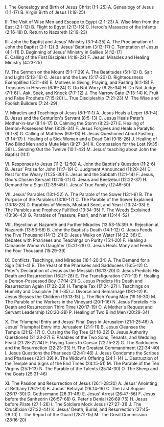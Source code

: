 I. The Genealogy and Birth of Jesus Christ (1:1-25)
    A. Genealogy of Jesus (1:1-17)
    B. Virgin Birth of Jesus (1:18-25)

II. The Visit of Wise Men and Escape to Egypt (2:1-23)
    A. Wise Men from the East (2:1-12)
    B. Flight to Egypt (2:13-15)
    C. Herod's Massacre of the Infants (2:16-18)
    D. Return to Nazareth (2:19-23)

III. John the Baptist and Jesus' Ministry (3:1-4:25)
    A. The Proclamation of John the Baptist (3:1-12)
    B. Jesus' Baptism (3:13-17)
    C. Temptation of Jesus (4:1-11)
    D. Beginning of Jesus' Ministry in Galilee (4:12-17)   
    E. Calling of the First Disciples (4:18-22)
    F. Jesus' Miracles and Healing Ministry (4:23-25)

IV. The Sermon on the Mount (5:1-7:29)
    A. The Beatitudes (5:1-12)
    B. Salt and Light (5:13-16)
    C. Jesus and the Law (5:17-20)
    D. Righteousness Exemplified (5:21-48)
    E. Motives in Giving, Praying, and Fasting (6:1-18)
    F. Treasures in Heaven (6:19-24)
    G. Do Not Worry (6:25-34)
    H. Do Not Judge (7:1-6)
    I. Ask, Seek, and Knock (7:7-12)
    J. The Narrow Gate (7:13-14)
    K. Fruit and False Prophets (7:15-20)
    L. True Discipleship (7:21-23)
    M. The Wise and Foolish Builders (7:24-29)

V. Miracles and Teachings of Jesus (8:1-11:1)
    A. Jesus Heals a Leper (8:1-4)
    B. Jesus and the Centurion's Servant (8:5-13)
    C. Jesus Heals Peter’s Mother-in-law (8:14-17)
    D. Calming the Storm (8:23-27)
    E. Healing of Demon-Possessed Men (8:28-34)
    F. Jesus Forgives and Heals a Paralytic (9:1-8)
    G. Calling of Matthew (9:9-13)
    H. Jesus Questioned About Fasting (9:14-17)
    I. Healing of a Sick Woman and a Dead Girl (9:18-26)
    J. Healing of Two Blind Men and a Mute Man (9:27-34)
    K. Compassion for the Lost (9:35-38)
    L. Sending Out the Twelve (10:1-42)
    M. Jesus' teaching about John the Baptist (11:1)

VI. Responses to Jesus (11:2-12:50)
    A. John the Baptist's Question (11:2-6)
    B. Jesus’ Praise for John (11:7-19)
    C. Judgment Announced (11:20-24)
    D. Rest for the Weary (11:25-30)
    E. Jesus and the Sabbath (12:1-14)
    F. Jesus, God's Chosen Servant (12:15-21)
    G. Jesus and Beelzebul (12:22-37)
    H. Demand for a Sign (12:38-45)
    I. Jesus’ True Family (12:46-50)

VII. Jesus' Parables (13:1-52)
    A. The Parable of the Sower (13:1-9)
    B. The Purpose of the Parables (13:10-17)
    C. The Parable of the Sower Explained (13:18-23)
    D. Parables of Weeds, Mustard Seed, and Yeast (13:24-33)
    E. The Parables and Prophecy Fulfilled (13:34-35)
    F. The Weeds Explained (13:36-43)
    G. Parables of Treasure, Pearl, and Net (13:44-52)

VIII. Rejection at Nazareth and Further Miracles (13:53-15:39)
    A. Rejection at Nazareth (13:53-58)
    B. John the Baptist's Death (14:1-12)
    C. Jesus Feeds the Five Thousand (14:13-21)
    D. Jesus Walks on Water (14:22-36)
    E. Debates with Pharisees and Teachings on Purity (15:1-20)
    F. Healing a Canaanite Woman’s Daughter (15:21-28)
    G. Jesus Heals Many and Feeds the Four Thousand (15:29-39)

IX. Conflicts, Teachings, and Miracles (16:1-20:34)
    A. The Demand for a Sign (16:1-4)
    B. The Yeast of the Pharisees and Sadducees (16:5-12)
    C. Peter's Declaration of Jesus as the Messiah (16:13-20)
    D. Jesus Predicts His Death and Resurrection (16:21-28)
    E. The Transfiguration (17:1-13)
    F. Healing a Demon-Possessed Boy (17:14-21)
    G. Jesus Predicts His Death and Resurrection Again (17:22-23)
    H. Temple Tax (17:24-27)
    I. Teachings on Humility and Discipline (18:1-35)
    J. Divorce and Remarriage (19:1-12)
    K. Jesus Blesses the Children (19:13-15)
    L. The Rich Young Man (19:16-30)
    M. The Parable of the Workers in the Vineyard (20:1-16)
    N. Jesus Foretells His Death and Resurrection Third Time (20:17-19)
    O. A Mother's Request and Servant Leadership (20:20-28)
    P. Healing of Two Blind Men (20:29-34)

X. The Triumphal Entry and Jesus' Final Days in Jerusalem (21:1-25:46)
    A. Jesus' Triumphal Entry into Jerusalem (21:1-11)
    B. Jesus Cleanses the Temple (21:12-17)
    C. Cursing the Fig Tree (21:18-22)
    D. Jesus Authority Questioned (21:23-27)
    E. Parables of the Two Sons, Tenants, and Wedding Feast (21:28-22:14)
    F. Paying Taxes to Caesar (22:15-22)
    G. The Sadducees and the Resurrection (22:23-33)
    H. The Greatest Commandment (22:34-40)
    I. Jesus Questions the Pharisees (22:41-46)
    J. Jesus Condemns the Scribes and Pharisees (23:1-39)
    K. The Widow's Offering (24:1-14)
    L. Destruction of the Temple and Signs of the End Times (24:15-51)
    M. The Parable of the Ten Virgins (25:1-13)
    N. The Parable of the Talents (25:14-30)
    O. The Sheep and the Goats (25:31-46)

XI. The Passion and Resurrection of Jesus (26:1-28:20)
    A. Jesus' Anointing at Bethany (26:1-13)
    B. Judas' Betrayal (26:14-16)
    C. The Last Supper (26:17-30)
    D. Gethsemane (26:31-46)
    E. Jesus' Arrest (26:47-56)
    F. Jesus before the Sanhedrin (26:57-68)
    G. Peter's Denial (26:69-75)
    H. Jesus before Pilate (27:1-26)
    I. The Soldiers Mock Jesus (27:27-31)
    J. The Crucifixion (27:32-44)
    K. Jesus' Death, Burial, and Resurrection (27:45-28:10)
    L. The Report of the Guard (28:11-15)
    M. The Great Commission (28:16-20)